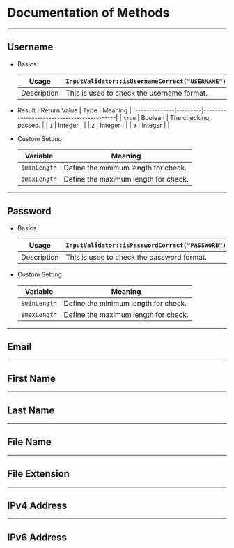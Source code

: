 Documentation of Methods
========================

----------------------------------------------------------------------
## Username

 * Basics
 
   | Usage       | `InputValidator::isUsernameCorrect("USERNAME");` |
   |-------------|--------------------------------------------------|
   | Description | This is used to check the username format.       |

 * Result
   | Return Value | Type    | Meaning                                   |
   |--------------|---------|-------------------------------------------|
   | `true`       | Boolean | The checking passed.                      |
   | `1`          | Integer |                                           |
   | `2`          | Integer |                                           |
   | `3`          | Integer |                                           |

 * Custom Setting
 
   | Variable     | Meaning                                          |
   |--------------|--------------------------------------------------|
   | `$minLength` | Define the minimum length for check.             |
   | `$maxLength` | Define the maximum length for check.             |


----------------------------------------------------------------------
## Password

 * Basics
 
   | Usage       | `InputValidator::isPasswordCorrect("PASSWORD");` |
   |-------------|--------------------------------------------------|
   | Description | This is used to check the password format.       |

 * Custom Setting
 
   | Variable     | Meaning                                          |
   |--------------|--------------------------------------------------|
   | `$minLength` | Define the minimum length for check.             |
   | `$maxLength` | Define the maximum length for check.             |

----------------------------------------------------------------------
## Email

----------------------------------------------------------------------
## First Name

----------------------------------------------------------------------
## Last Name

----------------------------------------------------------------------
## File Name

----------------------------------------------------------------------
## File Extension

----------------------------------------------------------------------
## IPv4 Address

----------------------------------------------------------------------
## IPv6 Address



